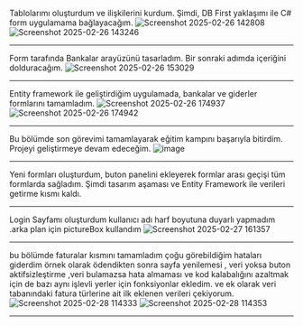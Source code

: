 Tablolarımı oluşturdum ve ilişkilerini kurdum. Şimdi, DB First yaklaşımı ile C# form uygulamama bağlayacağım.
![Screenshot 2025-02-26 142808](https://github.com/user-attachments/assets/dbbd5240-7398-44d4-9feb-2c0c6dd8654e)
![Screenshot 2025-02-26 143246](https://github.com/user-attachments/assets/6e4bbfed-e024-49d5-82f5-d5fe8884fc4e)
*******************************************************************************************************************************
Form tarafında Bankalar arayüzünü tasarladım. Bir sonraki adımda içeriğini dolduracağım.
![Screenshot 2025-02-26 153029](https://github.com/user-attachments/assets/1fbc16b1-4a43-403c-a2f6-8d1f548721eb)
*******************************************************************************************************************************
Entity framework ile geliştirdiğim uygulamada, bankalar ve giderler formlarını tamamladım.
![Screenshot 2025-02-26 174937](https://github.com/user-attachments/assets/a4b5ee3b-11bd-4de7-9598-6df8c38ccd30)
![Screenshot 2025-02-26 174942](https://github.com/user-attachments/assets/77cabbfb-506a-44de-8ddd-f5d187c8e4ce)
*******************************************************************************************************************************
Bu bölümde son görevimi tamamlayarak eğitim kampını başarıyla bitirdim. Projeyi geliştirmeye devam edeceğim.
![image](https://github.com/user-attachments/assets/26968390-9c7c-4421-8075-cfdee55c6a13)

*******************************************************************************************************************************
Yeni formları oluşturdum, buton panelini ekleyerek formlar arası geçişi tüm formlarda sağladım. Şimdi tasarım aşaması ve Entity Framework ile verileri getirme kısmı kaldı.
*******************************************************************************************************************************
Login Sayfamı oluşturdum kullanıcı adı harf boyutuna duyarlı yapmadım .arka plan için pictureBox kullandım 
![Screenshot 2025-02-27 161357](https://github.com/user-attachments/assets/9798cdf5-3a88-43bb-a391-b2dbb58939fc)
*******************************************************************************************************************************
bu bölümde faturalar kısmını tamamladım çoğu görebildiğim hataları giderdim örnek olarak ödendikten sonra sayfa yenilemesi , veri yoksa buton aktifsizleştirme ,veri bulamazsa hata almaması ve kod kalabalığını azaltmak için de bazı aynı işlevli yerler için fonksiyonlar ekledim.
ve ek olarak veri tabanındaki fatura türlerine ait ilk eklenen verileri çekiyorum. 
![Screenshot 2025-02-28 114333](https://github.com/user-attachments/assets/5b320d38-3e4b-418c-9155-3c605ae24ad7)
![Screenshot 2025-02-28 114353](https://github.com/user-attachments/assets/06a14d00-bbf2-4480-8ab4-cc785d073cb7)
*******************************************************************************************************************************

